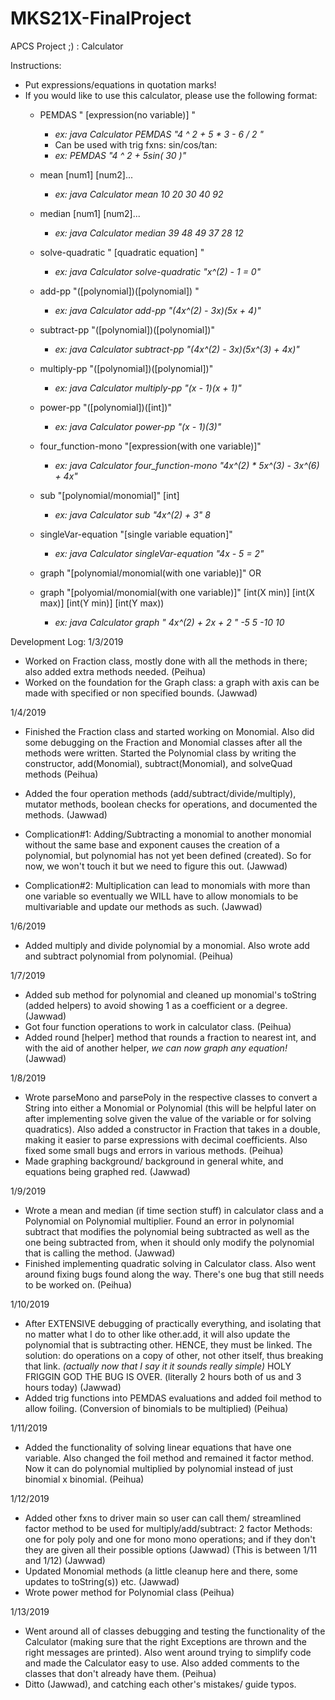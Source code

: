 # MKS21X-FinalProject
APCS Project ;) : Calculator


Instructions:
- Put expressions/equations in quotation marks!
- If you would like to use this calculator, please use the following format:
  - PEMDAS " [expression(no variable)] "
    - *ex: java Calculator PEMDAS "4 ^ 2 + 5 * 3 - 6 / 2 "*
    - Can be used with trig fxns: sin/cos/tan:
    - *ex: PEMDAS "4 ^ 2 + 5sin( 30 )"*

  - mean [num1] [num2]...
    - *ex: java Calculator mean 10 20 30 40 92*

  - median [num1] [num2]...
    - *ex: java Calculator median 39 48 49 37 28 12*

  - solve-quadratic " [quadratic equation] "
    - *ex: java Calculator solve-quadratic "x^(2) - 1 = 0"*

  - add-pp "([polynomial])([polynomial]) "
    - *ex: java Calculator add-pp "(4x^(2) - 3x)(5x + 4)"*

  - subtract-pp "([polynomial])([polynomial])"
    - *ex: java Calculator subtract-pp "(4x^(2) - 3x)(5x^(3) + 4x)"*

  - multiply-pp "([polynomial])([polynomial])"
    - *ex: java Calculator multiply-pp "(x - 1)(x + 1)"*

  - power-pp "([polynomial])([int])"
    - *ex: java Calculator power-pp "(x - 1)(3)"*

  - four_function-mono "[expression(with one variable)]"
    - *ex: java Calculator four_function-mono "4x^(2) * 5x^(3) - 3x^(6) + 4x"*

  - sub "[polynomial/monomial]" [int]
    - *ex: java Calculator sub "4x^(2) + 3" 8*

  - singleVar-equation "[single variable equation]"
    - *ex: java Calculator singleVar-equation "4x - 5 = 2"*

  - graph "[polynomial/monomial(with one variable)]" OR
  - graph "[polyomial/monomial(with one variable)]" [int(X min)] [int(X max)] [int(Y min)] [int(Y max))
    - *ex: java Calculator graph " 4x^(2) + 2x + 2 " -5 5 -10 10*


Development Log:
1/3/2019
- Worked on Fraction class, mostly done with all the methods in there; also added extra methods needed. (Peihua)
- Worked on the foundation for the Graph class: a graph with axis can be made with specified or non specified bounds. (Jawwad)

1/4/2019
- Finished the Fraction class and started working on Monomial. Also did some debugging on the Fraction and Monomial classes after all the methods were written. Started the Polynomial class by writing the constructor, add(Monomial), subtract(Monomial), and solveQuad methods (Peihua)
- Added the four operation methods (add/subtract/divide/multiply), mutator methods, boolean checks for operations, and documented the methods. (Jawwad)

- Complication#1: Adding/Subtracting a monomial to another monomial without the same base and exponent causes the creation of a polynomial, but polynomial has not yet been defined (created). So for now, we won't touch it but we need to figure this out. (Jawwad)
- Complication#2: Multiplication can lead to monomials with more than one variable so eventually we WILL have to allow monomials to be multivariable and update our methods as such. (Jawwad)

1/6/2019
- Added multiply and divide polynomial by a monomial. Also wrote add and subtract polynomial from polynomial. (Peihua)

1/7/2019
- Added sub method for polynomial and cleaned up monomial's toString (added helpers) to avoid showing 1 as a coefficient or a degree. (Jawwad)
- Got four function operations to work in calculator class. (Peihua)
- Added round [helper] method that rounds a fraction to nearest int, and with the aid of another helper, *we can now graph any equation!* (Jawwad)

1/8/2019
- Wrote parseMono and parsePoly in the respective classes to convert a String into either a Monomial or Polynomial (this will be helpful later on after implementing solve given the value of the variable or for solving quadratics). Also added a constructor in Fraction that takes in a double, making it easier to parse expressions with decimal coefficients. Also fixed some small bugs and errors in various methods. (Peihua)
- Made graphing background/ background in general white, and equations being graphed red. (Jawwad)

1/9/2019
- Wrote a mean and median (if time section stuff) in calculator class and a Polynomial on Polynomial multiplier. Found an error in polynomial subtract that modifies the polynomial being subtracted as well as the one being subtracted from, when it should only modify the polynomial that is calling the method. (Jawwad)
- Finished implementing quadratic solving in Calculator class. Also went around fixing bugs found along the way. There's one bug that still needs to be worked on. (Peihua)

1/10/2019
- After EXTENSIVE debugging of practically everything, and isolating that no matter what I do to other like other.add, it will also update the polynomial that is subtracting other. HENCE, they must be linked. The solution: do operations on a copy of other, not other itself, thus breaking that link. *(actually now that I say it it sounds really simple)* HOLY FRIGGIN GOD THE BUG IS OVER. (literally 2 hours both of us and 3 hours today) (Jawwad)
- Added trig functions into PEMDAS evaluations and added foil method to allow foiling. (Conversion of binomials to be multiplied) (Peihua)

1/11/2019
- Added the functionality of solving linear equations that have one variable. Also changed the foil method and remained it factor method. Now it can do polynomial multiplied by polynomial instead of just binomial x binomial. (Peihua)

1/12/2019
- Added other fxns to driver main so user can call them/ streamlined factor method to be used for multiply/add/subtract: 2 factor Methods: one for poly poly and one for mono mono operations; and if they don't they are given all their possible options (Jawwad) (This is between 1/11 and 1/12) (Jawwad)
- Updated Monomial methods (a little cleanup here and there, some updates to toString(s)) etc. (Jawwad)
- Wrote power method for Polynomial class (Peihua)

1/13/2019
- Went around all of classes debugging and testing the functionality of the Calculator (making sure that the right Exceptions are thrown and the right messages are printed). Also went around trying to simplify code and made the Calculator easy to use. Also added comments to the classes that don't already have them. (Peihua)
- Ditto (Jawwad), and catching each other's mistakes/ guide typos.
